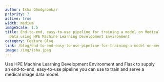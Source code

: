 ```yaml
---
author: Isha Ghodgaonkar
priority: 7
active: true
width: medium
imageScale: 1.5
title: End-to-end, easy-to-use pipeline for training a model on Medical Image
  Data using HPE Machine Learning Development Environment
category: Feature Blog
link: /blog/end-to-end-easy-to-use-pipeline-for-training-a-model-on-medmnist-v2-using-hpe-machine-learning-development-environment-flask/
image: /img/isha.jpeg
---
```

Use HPE Machine Learning Development Environment and Flask to supply an end-to-end, easy-to-use pipeline you can use to train and serve a medical image data model.

